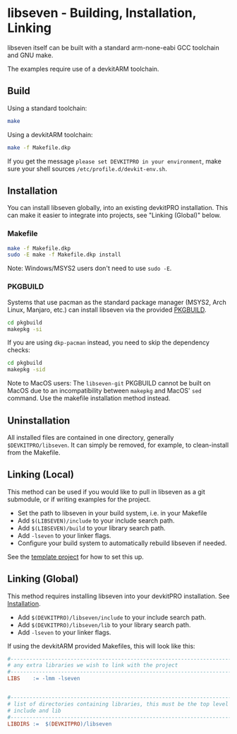 # libseven - Building, Installation, Linking

libseven itself can be built with a standard arm-none-eabi GCC toolchain and
GNU make.

The examples require use of a devkitARM toolchain.

## Build

Using a standard toolchain:

```sh
make
```

Using a devkitARM toolchain:

```sh
make -f Makefile.dkp
```

If you get the message `please set DEVKITPRO in your environment`, make sure
your shell sources `/etc/profile.d/devkit-env.sh`.

## Installation

You can install libseven globally, into an existing devkitPRO installation.
This can make it easier to integrate into projects, see
"Linking (Global)" below.

### Makefile

```sh
make -f Makefile.dkp
sudo -E make -f Makefile.dkp install
```

Note: Windows/MSYS2 users don't need to use `sudo -E`.

### PKGBUILD

Systems that use pacman as the standard package manager
(MSYS2, Arch Linux, Manjaro, etc.) can install libseven via the provided
[PKGBUILD](./pkgbuild/PKGBUILD).

```sh
cd pkgbuild
makepkg -si
```

If you are using `dkp-pacman` instead, you need to skip the dependency checks:

```sh
cd pkgbuild
makepkg -sid
```

Note to MacOS users: The `libseven-git` PKGBUILD cannot be built on MacOS due to
an incompatibility between `makepkg` and MacOS' `sed` command. Use the makefile
installation method instead.

## Uninstallation

All installed files are contained in one directory, generally
`$DEVKITPRO/libseven`. It can simply be removed, for example,
to clean-install from the Makefile.

## Linking (Local)

This method can be used if you would like to pull in libseven as a git
submodule, or if writing examples for the project.

- Set the path to libseven in your build system, i.e. in your Makefile
- Add `$(LIBSEVEN)/include` to your include search path.
- Add `$(LIBSEVEN)/build` to your library search path.
- Add `-lseven` to your linker flags.
- Configure your build system to automatically rebuild libseven if needed.

See the [template project](../examples/template/Makefile)
for how to set this up.

## Linking (Global)

This method requires installing libseven into your devkitPRO installation.
See [Installation](#installation).

- Add `$(DEVKITPRO)/libseven/include` to your include search path.
- Add `$(DEVKITPRO)/libseven/lib` to your library search path.
- Add `-lseven` to your linker flags.

If using the devkitARM provided Makefiles, this will look like this:

```makefile
#---------------------------------------------------------------------------------
# any extra libraries we wish to link with the project
#---------------------------------------------------------------------------------
LIBS	:= -lmm -lseven


#---------------------------------------------------------------------------------
# list of directories containing libraries, this must be the top level containing
# include and lib
#---------------------------------------------------------------------------------
LIBDIRS	:=	$(DEVKITPRO)/libseven
```
